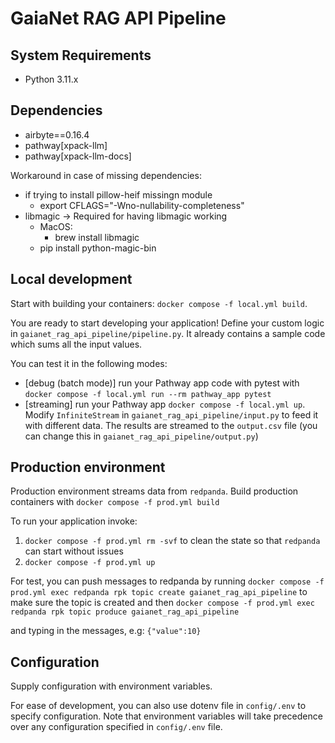 # GaiaNet RAG API Pipeline

## System Requirements

- Python 3.11.x

## Dependencies

- airbyte==0.16.4
- pathway[xpack-llm]
- pathway[xpack-llm-docs]

Workaround in case of missing dependencies:

- if trying to install pillow-heif missingn module
    - export CFLAGS="-Wno-nullability-completeness"
- libmagic -> Required for having libmagic working
    - MacOS:
        - brew install libmagic
    - pip install python-magic-bin

## Local development

Start with building your containers: `docker compose -f local.yml build`.

You are ready to start developing your application!
Define your custom logic in `gaianet_rag_api_pipeline/pipeline.py`. It already contains a sample code which sums all the input values.

You can test it in the following modes:

- [debug (batch mode)] run your Pathway app code with pytest with `docker compose -f local.yml run --rm pathway_app pytest`
- [streaming] run your Pathway app `docker compose -f local.yml up`. Modify `InfiniteStream` in `gaianet_rag_api_pipeline/input.py` to feed it with different data. The results are streamed to the `output.csv` file (you can change this in `gaianet_rag_api_pipeline/output.py`)

## Production environment

Production environment streams data from `redpanda`.
Build production containers with `docker compose -f prod.yml build`

To run your application invoke:
1. `docker compose -f prod.yml rm -svf` to clean the state so that `redpanda` can start without issues
2. `docker compose -f prod.yml up`

For test, you can push messages to redpanda by running
`docker compose -f prod.yml exec redpanda rpk topic create gaianet_rag_api_pipeline` to make sure the topic is created
and then `docker compose -f prod.yml exec redpanda rpk topic produce gaianet_rag_api_pipeline`

and typing in the messages, e.g:
`{"value":10}`


## Configuration

Supply configuration with environment variables.

For ease of development, you can also use dotenv file in `config/.env` to specify configuration.
Note that environment variables will take precedence over any configuration specified in `config/.env` file.
